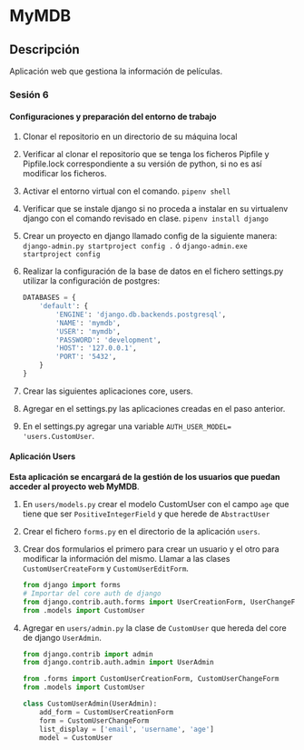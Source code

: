 # MyMDB

## Descripción
Aplicación web que gestiona la información de películas.  

### Sesión 6
#### Configuraciones y preparación del entorno de trabajo
1. Clonar el repositorio en un directorio de su máquina local
2. Verificar al clonar el repositorio que se tenga los ficheros Pipfile y Pipfile.lock correspondiente a su versión de python, si no es así modificar los ficheros.
3. Activar el entorno virtual con el comando.
    `pipenv shell`
4. Verificar que se instale django si no proceda a instalar en su virtualenv django con el comando revisado en clase.
    `pipenv install django`
5. Crear un proyecto en django llamado config de la siguiente manera:
    `django-admin.py startproject config .` ó `django-admin.exe startproject config`
6. Realizar la configuración de la base de datos en el fichero settings.py utilizar la configuración de postgres:

    ```python
    DATABASES = {
        'default': {
            'ENGINE': 'django.db.backends.postgresql',
            'NAME': 'mymdb',
            'USER': 'mymdb',
            'PASSWORD': 'development',
            'HOST': '127.0.0.1',
            'PORT': '5432',
        }
    }       
    ```

7. Crear las siguientes aplicaciones core, users.
8. Agregar en el settings.py las aplicaciones creadas en el paso anterior.
9. En el settings.py agregar una variable `AUTH_USER_MODEL= 'users.CustomUser`.

#### Aplicación Users
__Esta aplicación se encargará de la gestión de los usuarios que puedan acceder al proyecto web MyMDB__.

1. En `users/models.py` crear el modelo CustomUser con el campo `age` que tiene que ser  `PositiveIntegerField` y que herede de `AbstractUser`
2. Crear el fichero `forms.py` en el directorio de la aplicación `users`.
3. Crear dos formularios el primero para crear un usuario y el otro para modificar la información del mismo. Llamar a las clases `CustomUserCreateForm` y `CustomUserEditForm`.
    ```python
    from django import forms
    # Importar del core auth de django
    from django.contrib.auth.forms import UserCreationForm, UserChangeForm
    from .models import CustomUser
    ```
4. Agregar en `users/admin.py` la clase de `CustomUser` que hereda del core de django `UserAdmin`.

    ```python
    from django.contrib import admin
    from django.contrib.auth.admin import UserAdmin

    from .forms import CustomUserCreationForm, CustomUserChangeForm
    from .models import CustomUser

    class CustomUserAdmin(UserAdmin):
        add_form = CustomUserCreationForm
        form = CustomUserChangeForm
        list_display = ['email', 'username', 'age']
        model = CustomUser
    ```